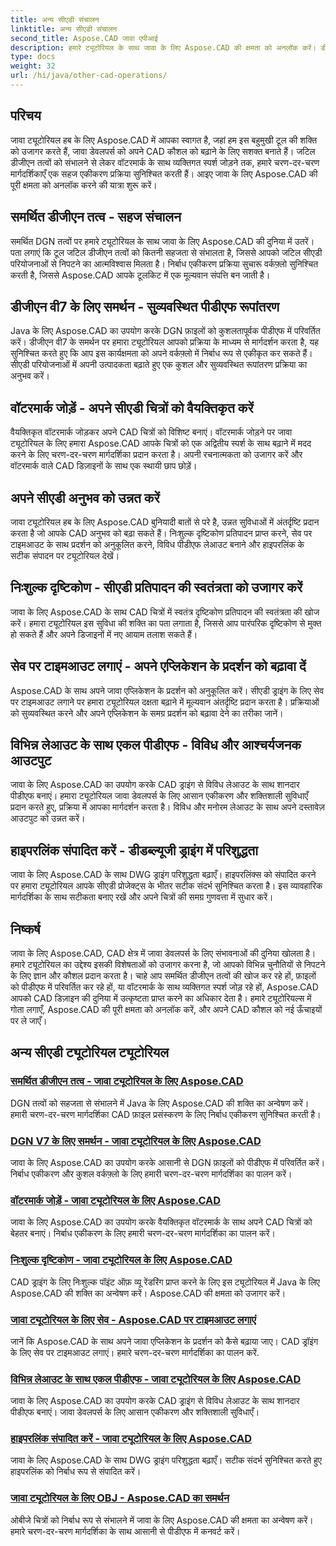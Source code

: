 ```yaml
---
title: अन्य सीएडी संचालन
linktitle: अन्य सीएडी संचालन
second_title: Aspose.CAD जावा एपीआई
description: हमारे ट्यूटोरियल के साथ जावा के लिए Aspose.CAD की क्षमता को अनलॉक करें। डीजीएन तत्वों को संभालने से लेकर वॉटरमार्क जोड़ने तक, अपने सीएडी कौशल को सहजता से बढ़ाएं।
type: docs
weight: 32
url: /hi/java/other-cad-operations/
---
```

## परिचय

जावा ट्यूटोरियल हब के लिए Aspose.CAD में आपका स्वागत है, जहां हम इस बहुमुखी टूल की शक्ति को उजागर करते हैं, जावा डेवलपर्स को अपने CAD कौशल को बढ़ाने के लिए सशक्त बनाते हैं। जटिल डीजीएन तत्वों को संभालने से लेकर वॉटरमार्क के साथ व्यक्तिगत स्पर्श जोड़ने तक, हमारे चरण-दर-चरण मार्गदर्शिकाएँ एक सहज एकीकरण प्रक्रिया सुनिश्चित करती हैं। आइए जावा के लिए Aspose.CAD की पूरी क्षमता को अनलॉक करने की यात्रा शुरू करें।

## समर्थित डीजीएन तत्व - सहज संचालन

समर्थित DGN तत्वों पर हमारे ट्यूटोरियल के साथ जावा के लिए Aspose.CAD की दुनिया में उतरें। पता लगाएं कि टूल जटिल डीजीएन तत्वों को कितनी सहजता से संभालता है, जिससे आपको जटिल सीएडी परियोजनाओं से निपटने का आत्मविश्वास मिलता है। निर्बाध एकीकरण प्रक्रिया सुचारू वर्कफ़्लो सुनिश्चित करती है, जिससे Aspose.CAD आपके टूलकिट में एक मूल्यवान संपत्ति बन जाती है।

## डीजीएन वी7 के लिए समर्थन - सुव्यवस्थित पीडीएफ रूपांतरण

Java के लिए Aspose.CAD का उपयोग करके DGN फ़ाइलों को कुशलतापूर्वक पीडीएफ में परिवर्तित करें। डीजीएन वी7 के समर्थन पर हमारा ट्यूटोरियल आपको प्रक्रिया के माध्यम से मार्गदर्शन करता है, यह सुनिश्चित करते हुए कि आप इस कार्यक्षमता को अपने वर्कफ़्लो में निर्बाध रूप से एकीकृत कर सकते हैं। सीएडी परियोजनाओं में अपनी उत्पादकता बढ़ाते हुए एक कुशल और सुव्यवस्थित रूपांतरण प्रक्रिया का अनुभव करें।

## वॉटरमार्क जोड़ें - अपने सीएडी चित्रों को वैयक्तिकृत करें

वैयक्तिकृत वॉटरमार्क जोड़कर अपने CAD चित्रों को विशिष्ट बनाएं। वॉटरमार्क जोड़ने पर जावा ट्यूटोरियल के लिए हमारा Aspose.CAD आपके चित्रों को एक अद्वितीय स्पर्श के साथ बढ़ाने में मदद करने के लिए चरण-दर-चरण मार्गदर्शिका प्रदान करता है। अपनी रचनात्मकता को उजागर करें और वॉटरमार्क वाले CAD डिज़ाइनों के साथ एक स्थायी छाप छोड़ें।

## अपने सीएडी अनुभव को उन्नत करें

जावा ट्यूटोरियल हब के लिए Aspose.CAD बुनियादी बातों से परे है, उन्नत सुविधाओं में अंतर्दृष्टि प्रदान करता है जो आपके CAD अनुभव को बढ़ा सकते हैं। निःशुल्क दृष्टिकोण प्रतिपादन प्राप्त करने, सेव पर टाइमआउट के साथ प्रदर्शन को अनुकूलित करने, विविध पीडीएफ लेआउट बनाने और हाइपरलिंक के सटीक संपादन पर ट्यूटोरियल देखें।

## निःशुल्क दृष्टिकोण - सीएडी प्रतिपादन की स्वतंत्रता को उजागर करें

जावा के लिए Aspose.CAD के साथ CAD चित्रों में स्वतंत्र दृष्टिकोण प्रतिपादन की स्वतंत्रता की खोज करें। हमारा ट्यूटोरियल इस सुविधा की शक्ति का पता लगाता है, जिससे आप पारंपरिक दृष्टिकोण से मुक्त हो सकते हैं और अपने डिजाइनों में नए आयाम तलाश सकते हैं।

## सेव पर टाइमआउट लगाएं - अपने एप्लिकेशन के प्रदर्शन को बढ़ावा दें

Aspose.CAD के साथ अपने जावा एप्लिकेशन के प्रदर्शन को अनुकूलित करें। सीएडी ड्राइंग के लिए सेव पर टाइमआउट लगाने पर हमारा ट्यूटोरियल दक्षता बढ़ाने में मूल्यवान अंतर्दृष्टि प्रदान करता है। प्रक्रियाओं को सुव्यवस्थित करने और अपने एप्लिकेशन के समग्र प्रदर्शन को बढ़ावा देने का तरीका जानें।

## विभिन्न लेआउट के साथ एकल पीडीएफ - विविध और आश्चर्यजनक आउटपुट

जावा के लिए Aspose.CAD का उपयोग करके CAD ड्राइंग से विविध लेआउट के साथ शानदार पीडीएफ बनाएं। हमारा ट्यूटोरियल जावा डेवलपर्स के लिए आसान एकीकरण और शक्तिशाली सुविधाएँ प्रदान करते हुए, प्रक्रिया में आपका मार्गदर्शन करता है। विविध और मनोरम लेआउट के साथ अपने दस्तावेज़ आउटपुट को उन्नत करें।

## हाइपरलिंक संपादित करें - डीडब्ल्यूजी ड्राइंग में परिशुद्धता

जावा के लिए Aspose.CAD के साथ DWG ड्राइंग परिशुद्धता बढ़ाएँ। हाइपरलिंक्स को संपादित करने पर हमारा ट्यूटोरियल आपके सीएडी प्रोजेक्ट्स के भीतर सटीक संदर्भ सुनिश्चित करता है। इस व्यावहारिक मार्गदर्शिका के साथ सटीकता बनाए रखें और अपने चित्रों की समग्र गुणवत्ता में सुधार करें।

## निष्कर्ष

जावा के लिए Aspose.CAD, CAD क्षेत्र में जावा डेवलपर्स के लिए संभावनाओं की दुनिया खोलता है। हमारे ट्यूटोरियल का उद्देश्य इसकी विशेषताओं को उजागर करना है, जो आपको विभिन्न चुनौतियों से निपटने के लिए ज्ञान और कौशल प्रदान करता है। चाहे आप समर्थित डीजीएन तत्वों की खोज कर रहे हों, फ़ाइलों को पीडीएफ में परिवर्तित कर रहे हों, या वॉटरमार्क के साथ व्यक्तिगत स्पर्श जोड़ रहे हों, Aspose.CAD आपको CAD डिज़ाइन की दुनिया में उत्कृष्टता प्राप्त करने का अधिकार देता है। हमारे ट्यूटोरियल्स में गोता लगाएँ, Aspose.CAD की पूरी क्षमता को अनलॉक करें, और अपने CAD कौशल को नई ऊँचाइयों पर ले जाएँ।
## अन्य सीएडी ट्यूटोरियल ट्यूटोरियल
### [समर्थित डीजीएन तत्व - जावा ट्यूटोरियल के लिए Aspose.CAD](./supported-dgn-elements/)
DGN तत्वों को सहजता से संभालने में Java के लिए Aspose.CAD की शक्ति का अन्वेषण करें। हमारी चरण-दर-चरण मार्गदर्शिका CAD फ़ाइल प्रसंस्करण के लिए निर्बाध एकीकरण सुनिश्चित करती है।
### [DGN V7 के लिए समर्थन - जावा ट्यूटोरियल के लिए Aspose.CAD](./support-for-dgn-v7/)
जावा के लिए Aspose.CAD का उपयोग करके आसानी से DGN फ़ाइलों को पीडीएफ में परिवर्तित करें। निर्बाध एकीकरण और कुशल वर्कफ़्लो के लिए हमारी चरण-दर-चरण मार्गदर्शिका का पालन करें।
### [वॉटरमार्क जोड़ें - जावा ट्यूटोरियल के लिए Aspose.CAD](./add-watermark/)
जावा के लिए Aspose.CAD का उपयोग करके वैयक्तिकृत वॉटरमार्क के साथ अपने CAD चित्रों को बेहतर बनाएं। निर्बाध एकीकरण के लिए हमारी चरण-दर-चरण मार्गदर्शिका का पालन करें।
### [निःशुल्क दृष्टिकोण - जावा ट्यूटोरियल के लिए Aspose.CAD](./free-point-of-view/)
CAD ड्राइंग के लिए निःशुल्क पॉइंट ऑफ़ व्यू रेंडरिंग प्राप्त करने के लिए इस ट्यूटोरियल में Java के लिए Aspose.CAD की शक्ति का अन्वेषण करें। Aspose.CAD की क्षमता को उजागर करें।
### [जावा ट्यूटोरियल के लिए सेव - Aspose.CAD पर टाइमआउट लगाएं](./put-timeout-on-save/)
जानें कि Aspose.CAD के साथ अपने जावा एप्लिकेशन के प्रदर्शन को कैसे बढ़ाया जाए। CAD ड्रॉइंग के लिए सेव पर टाइमआउट लगाएं। हमारे चरण-दर-चरण मार्गदर्शिका का पालन करें.
### [विभिन्न लेआउट के साथ एकल पीडीएफ - जावा ट्यूटोरियल के लिए Aspose.CAD](./single-pdf-different-layouts/)
जावा के लिए Aspose.CAD का उपयोग करके CAD ड्राइंग से विविध लेआउट के साथ शानदार पीडीएफ बनाएं। जावा डेवलपर्स के लिए आसान एकीकरण और शक्तिशाली सुविधाएँ।
### [हाइपरलिंक संपादित करें - जावा ट्यूटोरियल के लिए Aspose.CAD](./edit-hyperlink/)
जावा के लिए Aspose.CAD के साथ DWG ड्राइंग परिशुद्धता बढ़ाएँ। सटीक संदर्भ सुनिश्चित करते हुए हाइपरलिंक को निर्बाध रूप से संपादित करें।
### [जावा ट्यूटोरियल के लिए OBJ - Aspose.CAD का समर्थन](./support-of-obj/)
ओबीजे चित्रों को निर्बाध रूप से संभालने में जावा के लिए Aspose.CAD की क्षमता का अन्वेषण करें। हमारे चरण-दर-चरण मार्गदर्शिका के साथ आसानी से पीडीएफ में कनवर्ट करें।
